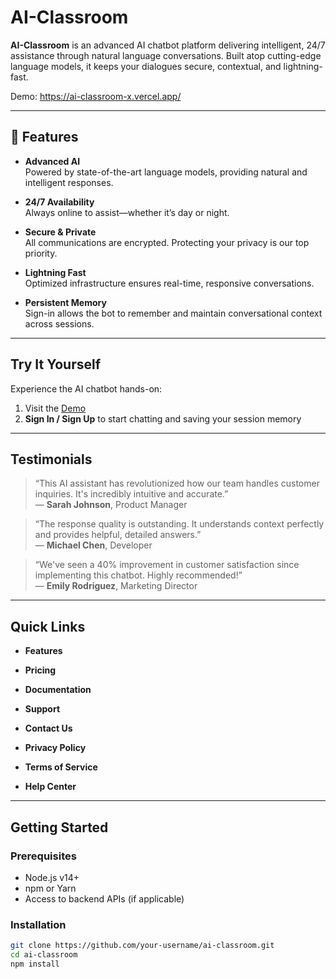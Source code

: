 # AI-Classroom

**AI-Classroom** is an advanced AI chatbot platform delivering intelligent, 24/7 assistance through natural language conversations. Built atop cutting-edge language models, it keeps your dialogues secure, contextual, and lightning-fast.

Demo: https://ai-classroom-x.vercel.app/

---

## 🚀 Features

- **Advanced AI**  
  Powered by state-of-the-art language models, providing natural and intelligent responses.

- **24/7 Availability**  
  Always online to assist—whether it’s day or night.

- **Secure & Private**  
  All communications are encrypted. Protecting your privacy is our top priority.

- **Lightning Fast**  
  Optimized infrastructure ensures real-time, responsive conversations.

- **Persistent Memory**  
  Sign-in allows the bot to remember and maintain conversational context across sessions.

---

##  Try It Yourself

Experience the AI chatbot hands-on:

1. Visit the [Demo](https://ai-classroom-x.vercel.app/)  
2. **Sign In / Sign Up** to start chatting and saving your session memory

---

##  Testimonials

> “This AI assistant has revolutionized how our team handles customer inquiries. It's incredibly intuitive and accurate.”  
> — **Sarah Johnson**, Product Manager

> “The response quality is outstanding. It understands context perfectly and provides helpful, detailed answers.”  
> — **Michael Chen**, Developer

> “We've seen a 40% improvement in customer satisfaction since implementing this chatbot. Highly recommended!”  
> — **Emily Rodriguez**, Marketing Director

---

##  Quick Links

- **Features**  
- **Pricing**  
- **Documentation**  
- **Support**

- **Contact Us**  
- **Privacy Policy**  
- **Terms of Service**  
- **Help Center**

---

##  Getting Started

### Prerequisites

- Node.js v14+  
- npm or Yarn  
- Access to backend APIs (if applicable)  

### Installation

```bash
git clone https://github.com/your-username/ai-classroom.git
cd ai-classroom
npm install
